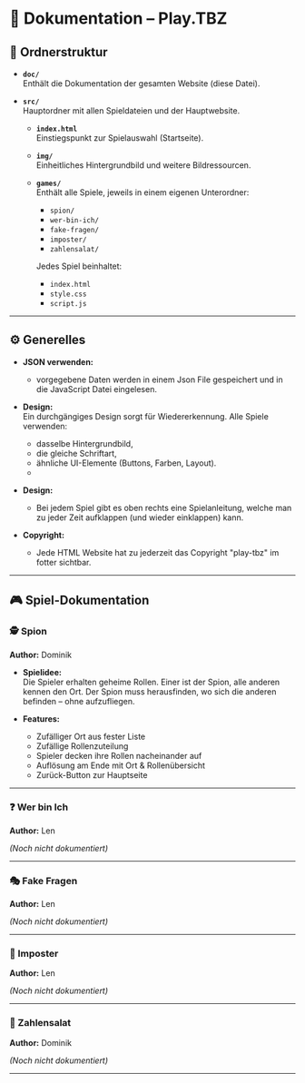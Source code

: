 # 📄 Dokumentation – **Play.TBZ**

## 📁 Ordnerstruktur

- **`doc/`**  
  Enthält die Dokumentation der gesamten Website (diese Datei).

- **`src/`**  
  Hauptordner mit allen Spieldateien und der Hauptwebsite.
  
  - **`index.html`**  
    Einstiegspunkt zur Spielauswahl (Startseite).
  
  - **`img/`**  
    Einheitliches Hintergrundbild und weitere Bildressourcen.

  - **`games/`**  
    Enthält alle Spiele, jeweils in einem eigenen Unterordner:
    - `spion/`
    - `wer-bin-ich/`
    - `fake-fragen/`
    - `imposter/`
    - `zahlensalat/`
    
    Jedes Spiel beinhaltet:
    - `index.html`
    - `style.css`
    - `script.js`

---

## ⚙️ Generelles

- **JSON verwenden:**  
  - vorgegebene Daten werden in einem Json File gespeichert und in die JavaScript Datei eingelesen.

- **Design:**  
  Ein durchgängiges Design sorgt für Wiedererkennung. Alle Spiele verwenden:
  - dasselbe Hintergrundbild,
  - die gleiche Schriftart,
  - ähnliche UI-Elemente (Buttons, Farben, Layout).
  - 
- **Design:**  
  - Bei jedem Spiel gibt es oben rechts eine Spielanleitung, welche man zu jeder Zeit aufklappen (und wieder einklappen) kann.

- **Copyright:**  
  - Jede HTML Website hat zu jederzeit das Copyright "play-tbz" im fotter sichtbar.

---

## 🎮 Spiel-Dokumentation

### 🕵️ Spion
**Author:** Dominik

- **Spielidee:**  
  Die Spieler erhalten geheime Rollen. Einer ist der Spion, alle anderen kennen den Ort. Der Spion muss herausfinden, wo sich die anderen befinden – ohne aufzufliegen.

- **Features:**
  - Zufälliger Ort aus fester Liste
  - Zufällige Rollenzuteilung
  - Spieler decken ihre Rollen nacheinander auf
  - Auflösung am Ende mit Ort & Rollenübersicht
  - Zurück-Button zur Hauptseite

---

### ❓ Wer bin Ich
**Author:** Len

*(Noch nicht dokumentiert)*

---

### 🎭 Fake Fragen
**Author:** Len

*(Noch nicht dokumentiert)*

---

### 👾 Imposter
**Author:** Len

*(Noch nicht dokumentiert)*

---

### 🔢 Zahlensalat
**Author:** Dominik

*(Noch nicht dokumentiert)*

---
